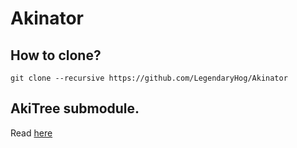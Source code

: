 # Akinator
## How to clone?

```
git clone --recursive https://github.com/LegendaryHog/Akinator
```

## AkiTree submodule.

Read [here](https://github.com/LegendaryHog/AkiTree) 